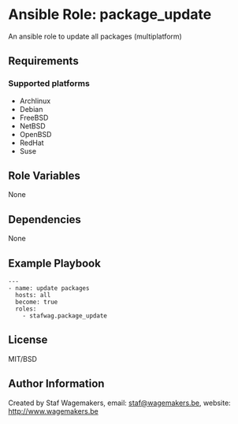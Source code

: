 # Ansible Role: package_update

An ansible role to update all packages (multiplatform)

## Requirements

### Supported platforms

* Archlinux
* Debian
* FreeBSD
* NetBSD
* OpenBSD
* RedHat
* Suse

## Role Variables

None

## Dependencies

None

## Example Playbook

```
---
- name: update packages
  hosts: all
  become: true
  roles:
    - stafwag.package_update
```

## License

MIT/BSD

## Author Information

Created by Staf Wagemakers, email: staf@wagemakers.be, website: http://www.wagemakers.be
